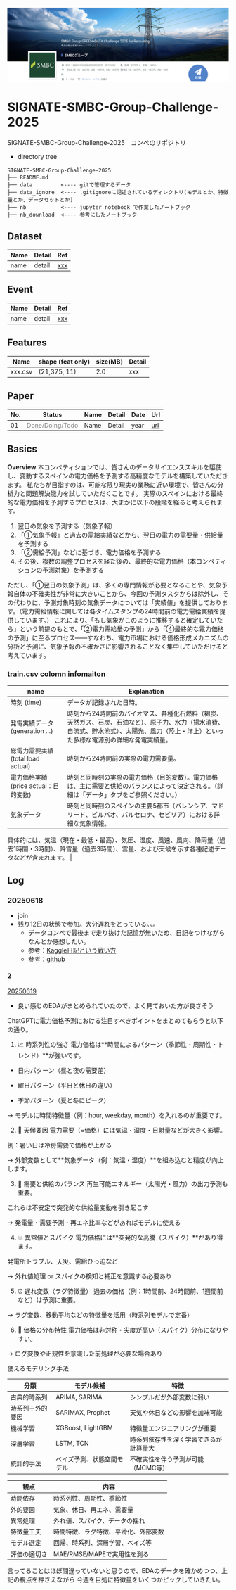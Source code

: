 ![comp](./data/info/images/001_comp.png)

# SIGNATE-SMBC-Group-Challenge-2025
SIGNATE-SMBC-Group-Challenge-2025　コンペのリポジトリ

- directory tree
```
SIGNATE-SMBC-Group-Challenge-2025
├── README.md
├── data         <---- gitで管理するデータ
├── data_ignore  <---- .gitignoreに記述されているディレクトリ(モデルとか、特徴量とか、データセットとか)
├── nb           <---- jupyter notebook で作業したノートブック
├── nb_download  <---- 参考にしたノートブック
```

## Dataset
|Name|Detail|Ref|
|---|---|---|
|name|detail|[xxx](xxx)|

## Event
|Name|Detail|Ref|
|---|---|---|
|name|detail|[xxx](xxx)|

## Features
|Name|shape (feat only)|size(MB)|Detail|
|---|---|---|---|
|xxx.csv|(21,375, 11)|2.0|xxx|

## Paper
|No.|Status|Name|Detail|Date|Url|
|---|---|---|---|---|---|
|01|<font color='gray'>Done/Doing/Todo</font>|Name|Detail|year|[url](xx)|


## Basics
**Overview**
本コンペティションでは、皆さんのデータサイエンススキルを駆使し、変動するスペインの電力価格を予測する高精度なモデルを構築していただきます。
私たちが目指すのは、可能な限り現実の業務に近い環境で、皆さんの分析力と問題解決能力を試していただくことです。
実際のスペインにおける最終的な電力価格を予測するプロセスは、大まかに以下の段階を経ると考えられます。

1.  翌日の気象を予測する（気象予報）
2. 「①気象予報」と過去の需給実績などから、翌日の電力の需要量・供給量を予測する
3. 「②需給予測」などに基づき、電力価格を予測する
4.  その後、複数の調整プロセスを経た後の、最終的な電力価格（本コンペティションの予測対象）を予測する

ただし、「①翌日の気象予測」は、多くの専門情報が必要となることや、気象予報自体の不確実性が非常に大きいことから、今回の予測タスクからは除外し、その代わりに、予測対象時刻の気象データについては「実績値」を提供しております。（電力需給情報に関しては各タイムスタンプの24時間前の電力需給実績を提供しています。） これにより、「もし気象がこのように推移すると確定していたら」という前提のもとで、「②電力需給量の予測」から「④最終的な電力価格の予測」に至るプロセス――すなわち、電力市場における価格形成メカニズムの分析と予測に、気象予報の不確かさに影響されることなく集中していただけると考えています。

### train.csv colomn infomaiton

|name|Explanation|
|----|----|
|時刻 (time)|データが記録された日時。|
|発電実績データ (generation ...)|時刻から24時間前のバイオマス、各種化石燃料（褐炭、天然ガス、石炭、石油など）、原子力、水力（揚水消費、自流式、貯水池式）、太陽光、風力（陸上・洋上）といった多様な電源別の詳細な発電実績量。|
|総電力需要実績 (total load actual)|時刻から24時間前の実際の電力需要量。|
|電力価格実績 (price actual：目的変数)|時刻と同時刻の実際の電力価格（目的変数）。電力価格は、主に需要と供給のバランスによって決定される。（詳細は「データ」タブをご参照ください。）|
|気象データ|時刻と同時刻のスペインの主要5都市（バレンシア、マドリード、ビルバオ、バルセロナ、セビリア）における詳細な気象情報。
具体的には、気温（現在・最低・最高）、気圧、湿度、風速、風向、降雨量（過去1時間・3時間）、降雪量（過去3時間）、雲量、および天候を示す各種記述データなどが含まれます。
|


## Log
### 20250618
- join
- 残り12日の状態で参加。大分遅れをとっている。。。
  - データコンペで最後まで走り抜けた記憶が無いため、日記をつけながらなんとか感想したい。
  - 参考：[Kaggle日記という戦い方](https://zenn.dev/fkubota/articles/3d8afb0e919b555ef068)
  - 参考：[github](https://github.com/fkubota/kaggle-Cornell-Birdcall-Identification)

#### 2
[20250619](https://signate.jp/competitions/1634/discussions/eda-15)
- 良い感じのEDAがまとめられていたので、よく見ておいた方が良さそう

ChatGPTに電力価格予測における注目すべきポイントをまとめてもらうと以下の通り。

1. 📈 時系列性の強さ
電力価格は**時間によるパターン（季節性・周期性・トレンド）**が強いです。

- 日内パターン（昼と夜の需要差）

- 曜日パターン（平日と休日の違い）

- 季節パターン（夏と冬にピーク）

→ モデルに時間特徴量（例：hour, weekday, month）を入れるのが重要です。

2. 🧊 天候要因
電力需要（=価格）には気温・湿度・日射量などが大きく影響。

例：暑い日は冷房需要で価格が上がる

→ 外部変数として**気象データ（例：気温・湿度）**を組み込むと精度が向上します。

3. 🔄 需要と供給のバランス
再生可能エネルギー（太陽光・風力）の出力予測も重要。

これらは不安定で突発的な供給量変動を引き起こす

→ 発電量・需要予測・再エネ比率などがあればモデルに使える

4. 💥 異常値とスパイク
電力価格には**突発的な高騰（スパイク）**があり得ます。

発電所トラブル、天災、需給ひっ迫など

→ 外れ値処理 or スパイクの検知と補正を意識する必要あり

5. ⏰ 遅れ変数（ラグ特徴量）
過去の価格（例：1時間前、24時間前、1週間前など）は予測に重要。

→ ラグ変数、移動平均などの特徴量を活用（時系列モデルで定番）

6. 🔢 価格の分布特性
電力価格は非対称・尖度が高い（スパイク）分布になりやすい。

→ ログ変換や正規性を意識した前処理が必要な場合あり

使えるモデリング手法

| 分類       | モデル候補             | 特徴                  |
| -------- | ----------------- | ------------------- |
| 古典的時系列   | ARIMA, SARIMA     | シンプルだが外部変数に弱い       |
| 時系列＋外的要因 | SARIMAX, Prophet  | 天気や休日などの影響を加味可能     |
| 機械学習     | XGBoost, LightGBM | 特徴量エンジニアリングが重要      |
| 深層学習     | LSTM, TCN         | 時系列依存性を深く学習できるが計算量大 |
| 統計的手法    | ベイズ予測、状態空間モデル     | 不確実性を伴う予測が可能（MCMC等） |

| 観点     | 内容                   |
| ------ | -------------------- |
| 時間依存   | 時系列性、周期性、季節性         |
| 外的要因   | 気象、休日、再エネ、需要量        |
| 異常処理   | 外れ値、スパイク、データの揺れ      |
| 特徴量工夫  | 時間特徴、ラグ特徴、平滑化、外部変数   |
| モデル選定  | 回帰、時系列、深層学習、ベイズ等     |
| 評価の適切さ | MAE/RMSE/MAPEで実用性を測る |


言ってることはほぼ間違っていないと思うので、EDAのデータを確かめつつ、上記の視点を押さえながら
今週を目処に特徴量をいくつかピックしていきたい。